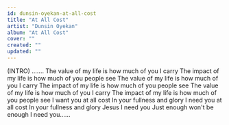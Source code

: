 ```yaml
---
id: dunsin-oyekan-at-all-cost
title: "At All Cost"
artist: "Dunsin Oyekan"
album: "At All Cost"
cover: ""
created: ""
updated: ""
---
```


(INTRO)
.......
The value of my life is how much of you I carry
The impact of my life is how much of you people see
The value of my life is how much of you I carry
The impact of my life is how much of you people see
The value of my life is how much of you I carry
The impact of my life is how much of you people see
I want you at all cost
In your fullness and glory
I need you at all cost
In your fullness and glory
Jesus I need you
Just enough won't be enough
I need you......